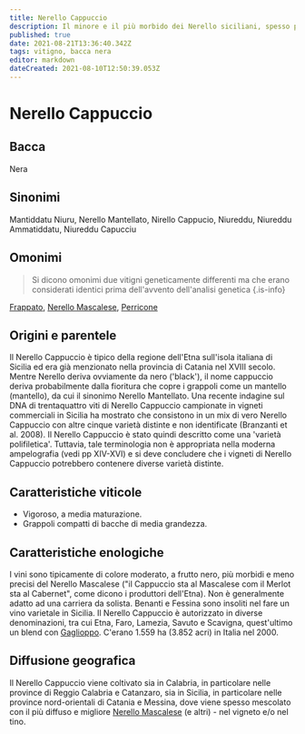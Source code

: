 ```yaml
---
title: Nerello Cappuccio
description: Il minore e il più morbido dei Nerello siciliani, spesso piantato con altre varietà ancora sconosciute.
published: true
date: 2021-08-21T13:36:40.342Z
tags: vitigno, bacca nera
editor: markdown
dateCreated: 2021-08-10T12:50:39.053Z
---
```


# Nerello Cappuccio

## Bacca
Nera

## Sinonimi
Mantiddatu Niuru, Nerello Mantellato, Nirello Cappucio, Niureddu, Niureddu Ammatiddatu, Niureddu Capucciu

## Omonimi
> Si dicono omonimi due vitigni geneticamente differenti ma che erano considerati identici prima dell'avvento dell'analisi genetica
{.is-info}

[Frappato](/vitigni/bacca-nera/frappato), [Nerello Mascalese](/vitigni/Italia/bacca-nera/nerello-mascalese), [Perricone](/vitigni/bacca-nera/perricone)

## Origini e parentele
Il Nerello Cappuccio è tipico della regione dell'Etna sull'isola italiana di Sicilia ed era già menzionato nella provincia di Catania nel XVIII secolo. Mentre Nerello deriva ovviamente da nero ('black'), il nome cappuccio deriva probabilmente dalla fioritura che copre i grappoli come un mantello (mantello), da cui il sinonimo Nerello Mantellato. Una recente indagine sul DNA di trentaquattro viti di Nerello Cappuccio campionate in vigneti commerciali in Sicilia ha mostrato che consistono in un mix di vero Nerello Cappuccio con altre cinque varietà distinte e non identificate (Branzanti et al. 2008). Il Nerello Cappuccio è stato quindi descritto come una 'varietà polifiletica'. Tuttavia, tale terminologia non è appropriata nella moderna ampelografia (vedi pp XIV-XVI) e si deve concludere che i vigneti di Nerello Cappuccio potrebbero contenere diverse varietà distinte.

## Caratteristiche viticole

- Vigoroso, a media maturazione. 
- Grappoli compatti di bacche di media grandezza.

## Caratteristiche enologiche

 I vini sono tipicamente di colore moderato, a frutto nero, più morbidi e meno precisi del Nerello Mascalese ("il Cappuccio sta al Mascalese com il Merlot sta al Cabernet", come dicono i produttori dell'Etna). Non è generalmente adatto ad una carriera da solista. Benanti e Fessina sono insoliti nel fare un vino varietale in Sicilia. Il Nerello Cappuccio è autorizzato in diverse denominazioni, tra cui Etna, Faro, Lamezia, Savuto e Scavigna, quest'ultimo un blend con [Gaglioppo](/vitigni/Italia/bacca-nera/gaglioppo). C'erano 1.559 ha (3.852 acri) in Italia nel 2000.

## Diffusione geografica

Il Nerello Cappuccio viene coltivato sia in Calabria, in particolare nelle province di Reggio Calabria e Catanzaro, sia in Sicilia, in particolare nelle province nord-orientali di Catania e Messina, dove viene spesso mescolato con il più diffuso e migliore [Nerello Mascalese](/vitigni/Italia/bacca-nera/nerello-mascalese) (e altri) - nel vigneto e/o nel tino.